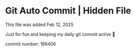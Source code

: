 # Git Auto Commit | Hidden File

This file was added Feb 12, 2025

Just for fun and keeping my daily git commit active 🤪

commit number: 166406
